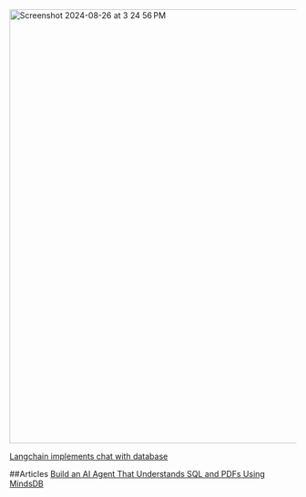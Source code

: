 <img width="763" alt="Screenshot 2024-08-26 at 3 24 56 PM" src="https://github.com/user-attachments/assets/508eeae7-c8d9-4542-a351-5db6aafa46f7">

[Langchain implements chat with database](https://juejin.cn/post/7406253583317532724)


##Articles
[Build an AI Agent That Understands SQL and PDFs Using MindsDB](https://dev.to/koolkamalkishor/build-an-ai-agent-that-understands-sql-and-pdfs-using-mindsdb-27o8)
